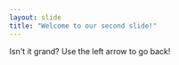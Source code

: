```yaml
---
layout: slide
title: "Welcome to our second slide!"
---
```

Isn't it grand?
Use the left arrow to go back!
